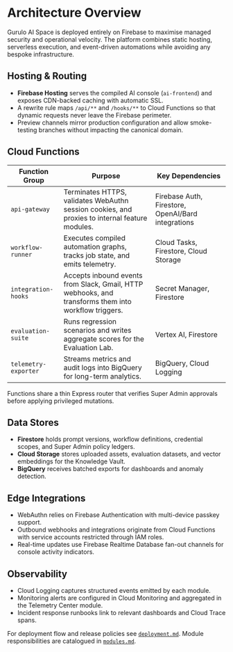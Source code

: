 # Architecture Overview

Gurulo AI Space is deployed entirely on Firebase to maximise managed security and operational velocity. The platform combines static hosting, serverless execution, and event-driven automations while avoiding any bespoke infrastructure.

## Hosting & Routing

- **Firebase Hosting** serves the compiled AI console (`ai-frontend`) and exposes CDN-backed caching with automatic SSL.
- A rewrite rule maps `/api/**` and `/hooks/**` to Cloud Functions so that dynamic requests never leave the Firebase perimeter.
- Preview channels mirror production configuration and allow smoke-testing branches without impacting the canonical domain.

## Cloud Functions

| Function Group | Purpose | Key Dependencies |
| --- | --- | --- |
| `api-gateway` | Terminates HTTPS, validates WebAuthn session cookies, and proxies to internal feature modules. | Firebase Auth, Firestore, OpenAI/Bard integrations |
| `workflow-runner` | Executes compiled automation graphs, tracks job state, and emits telemetry. | Cloud Tasks, Firestore, Cloud Storage |
| `integration-hooks` | Accepts inbound events from Slack, Gmail, HTTP webhooks, and transforms them into workflow triggers. | Secret Manager, Firestore |
| `evaluation-suite` | Runs regression scenarios and writes aggregate scores for the Evaluation Lab. | Vertex AI, Firestore |
| `telemetry-exporter` | Streams metrics and audit logs into BigQuery for long-term analytics. | BigQuery, Cloud Logging |

Functions share a thin Express router that verifies Super Admin approvals before applying privileged mutations.

## Data Stores

- **Firestore** holds prompt versions, workflow definitions, credential scopes, and Super Admin policy ledgers.
- **Cloud Storage** stores uploaded assets, evaluation datasets, and vector embeddings for the Knowledge Vault.
- **BigQuery** receives batched exports for dashboards and anomaly detection.

## Edge Integrations

- WebAuthn relies on Firebase Authentication with multi-device passkey support.
- Outbound webhooks and integrations originate from Cloud Functions with service accounts restricted through IAM roles.
- Real-time updates use Firebase Realtime Database fan-out channels for console activity indicators.

## Observability

- Cloud Logging captures structured events emitted by each module.
- Monitoring alerts are configured in Cloud Monitoring and aggregated in the Telemetry Center module.
- Incident response runbooks link to relevant dashboards and Cloud Trace spans.

For deployment flow and release policies see [`deployment.md`](deployment.md). Module responsibilities are catalogued in [`modules.md`](modules.md).
